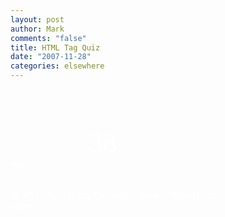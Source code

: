 ```yaml
--- 
layout: post
author: Mark
comments: "false"
title: HTML Tag Quiz
date: "2007-11-28"
categories: elsewhere
---
```

<a id="mingle2_badge" href="http://www.justsayhi.com/bb/html_quiz" style="display: block; background:url(http://assets.justsayhi.com/badges/844/176/html_elements.xypmk29skw.jpg) no-repeat top left; height: 147px; width: 335px; text-decoration: none; color: #fff;"><strong id="mingle2_badge_score" style="display: block; padding-left: 125px; padding-top: 60px; font-weight: normal; font-family: Times New Roman, Arial; font-size: 45px;">38</strong></a

Or 41.75 %.  Ask me the state capitals.  <i>Those</i> I can name.
